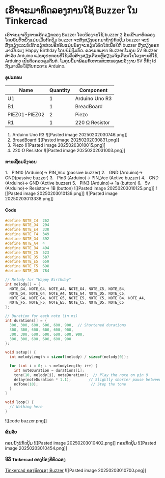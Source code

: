 # ເຮົາຈະມາທົດລອງການໃຊ້ Buzzer ໃນ Tinkercad
ເຮົາຈະມາເບິ່ງການເຮັດວຽກຂອງ Buzzer ໂດຍນ້ອງຈະໃຊ້ buzzer 2 ອັນເຂົ້າມາທົດລອງໂດຍອັນທີ່ຫນຶ່ງແມ່ນເມື່ອກົດປຸ້ມ buzzer ຈະສົ່ງສຽງອອກມາຖ້າບໍ່ກົດປຸ້ມ buzzer ຈະບໍ່ສົ່ງສຽງແລະບໍ່ເຮັດວຽກສ່ວນອີກອັນແມ່ນນ້ອງຈະຂຽນໂຄ້ດໃສ່ເພື່ອໃຫ້ buzzer ສົ່ງສຽງອອກມາເປັນເພງ Happy Birthday ໂດຍບໍ່ມີປຸ້ມກົດ.
ຄວາມຫມາຍ Buzzer:ໂມດູນ 5V Buzzer ສໍາລັບ Arduino ແມ່ນອຸປະກອນທີ່ໃຊ້ເພື່ອສ້າງສຽງເຕືອນຫຼືສຽງແຈ້ງເຕືອນໃນໂຄງການທີ່ໃຊ້ Arduino ເປັນຕົວຄວບຄຸມຕົ້ນຕໍ. ໂມດູນນີ້ມາພ້ອມກັບການສະຫນອງພະລັງງານ 5V ທີ່ກົງໄປກົງມາເພື່ອໃຊ້ກັບກະດານ Arduino.
#### ອຸປະກອນ
| Name          | Quantity | Component      |
| ------------- | -------- | -------------- |
| U1            | 1        | Arduino Uno R3 |
| B1            | 1        | BreadBoard     |
| PIEZ01-PIEZ02 | 2        | Piezo          |
| R1            | 1        | 220 Ω Resistor |
1. Arduino Uno R3
![[Pasted image 20250202030746.png]]
2. BreadBoard
![[Pasted image 20250202030831.png]]
3. Piezo
![[Pasted image 20250203010015.png]]
4. 220 Ω Resistor
![[Pasted image 20250202031003.png]]
#### ການເຊື່ອມວົງຈອນ
1.   PIN10 (Arduino)-> PIN_Vcc (passive buzzer)
2.   GND (Arduino)-> GND(passive buzzer)
3.   Pin3 (Arduino)-> PIN_Vcc (Active buzzer)
4.   GND (Arduino)-> GND (Active buzzer)
5.   PIN3 (Arduino)-> 1a (button)
6.   5v (Arduino)-> Resistor-> 1B (button)
![[Pasted image 20250203010125.png]]
![[Pasted image 20250203010139.png]]
![[Pasted image 20250203013338.png]]
#### Code
```c++
#define NOTE_C4  262
#define NOTE_D4  294
#define NOTE_E4  330
#define NOTE_F4  349
#define NOTE_G4  392
#define NOTE_A4  4
#define NOTE_B4  494
#define NOTE_C5  523
#define NOTE_D5  587
#define NOTE_E5  659
#define NOTE_F5  698
#define NOTE_G5  784

// Melody for "Happy Birthday"
int melody[] = {
  NOTE_G4, NOTE_G4, NOTE_A4, NOTE_G4, NOTE_C5, NOTE_B4,
  NOTE_G4, NOTE_G4, NOTE_A4, NOTE_G4, NOTE_D5, NOTE_C5,
  NOTE_G4, NOTE_G4, NOTE_G5, NOTE_E5, NOTE_C5, NOTE_B4, NOTE_A4,
  NOTE_F5, NOTE_F5, NOTE_E5, NOTE_C5, NOTE_D5, NOTE_C5
};

// Duration for each note (in ms)
int durations[] = {
  300, 300, 600, 600, 600, 900,  // Shortened durations
  300, 300, 600, 600, 600, 900,
  300, 300, 600, 600, 600, 600, 900,
  300, 300, 600, 600, 600, 900
};

void setup() {
  int melodyLength = sizeof(melody) / sizeof(melody[0]);

  for (int i = 0; i < melodyLength; i++) {
    int noteDuration = durations[i];
    tone(10, melody[i], noteDuration);  // Play the note on pin 8
    delay(noteDuration * 1.1);        // Slightly shorter pause between notes
    noTone(10);                        // Stop the tone
  }
}

void loop() {
  // Nothing here
}
```
![[code buzzer.png]]
#### ຜົມລັບ
ຕອຍຍັງບໍກົດປຸ້ມ
![[Pasted image 20250203010402.png]]
ຕອນກົດປຸ້ມ
![[Pasted image 20250203010454.png]]
#### ນີ້ຄື Tinkercad ຂອງນ້ອງທີ່ທົດລອງ
[Tinkercad ຂອງນ້ອງເອງ Buzzer](https://www.tinkercad.com/things/lQESfTSb6kf-passive-buzzer-and-active-buzzer-?sharecode=fU7DhpomkkABDk5iZFNsZDVHQsb7U5RqXF5zyu4e0Vw)
![[Pasted image 20250203010700.png]]